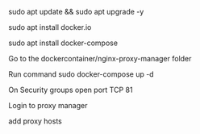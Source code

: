 sudo apt update && sudo apt upgrade -y

sudo apt install docker.io

sudo apt install docker-compose

Go to the dockercontainer/nginx-proxy-manager folder

Run command
sudo docker-compose up -d

On Security groups open port TCP 81

Login to proxy manager

add proxy hosts
